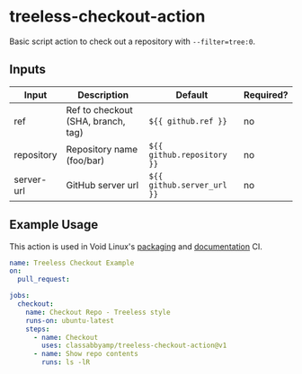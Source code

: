 # treeless-checkout-action

Basic script action to check out a repository with `--filter=tree:0`.

## Inputs

| Input      | Description                        | Default                    | Required? |
|------------|------------------------------------|----------------------------|-----------|
| ref        | Ref to checkout (SHA, branch, tag) | `${{ github.ref }}`        | no        |
| repository | Repository name (foo/bar)          | `${{ github.repository }}` | no        |
| server-url | GitHub server url                  | `${{ github.server_url }}` | no        |

## Example Usage

This action is used in Void Linux's [packaging](https://github.com/void-linux/void-packages/blob/master/.github/workflows/build.yaml) and [documentation](https://github.com/void-linux/void-docs/blob/master/.github/workflows/ci.yaml) CI.

```yaml
name: Treeless Checkout Example
on:
  pull_request:

jobs:
  checkout:
    name: Checkout Repo - Treeless style
    runs-on: ubuntu-latest
    steps:
      - name: Checkout
        uses: classabbyamp/treeless-checkout-action@v1
      - name: Show repo contents
        runs: ls -lR
```
